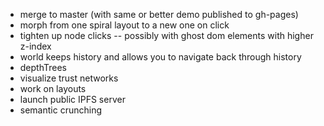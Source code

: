 - merge to master (with same or better demo published to gh-pages)
- morph from one spiral layout to a new one on click
- tighten up node clicks -- possibly with ghost dom elements with higher z-index
- world keeps history and allows you to navigate back through history
- depthTrees
- visualize trust networks
- work on layouts
- launch public IPFS server
- semantic crunching
